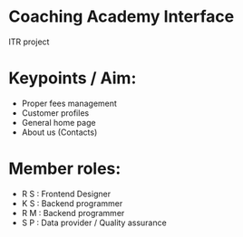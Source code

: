 # Coaching Academy Interface
ITR project

# Keypoints / Aim:
- Proper fees management
- Customer profiles
- General home page
- About us (Contacts)

# Member roles:
- R S : Frontend Designer
- K S : Backend programmer
- R M : Backend programmer
- S P : Data provider / Quality assurance